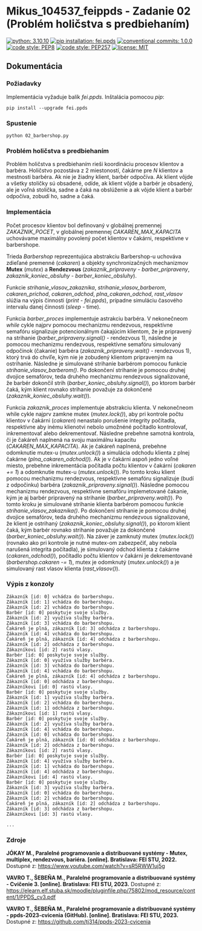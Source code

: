 # Mikus_104537_feippds - Zadanie 02 (Problém holičstva s predbiehaním)

[![python: 3.10.10](https://img.shields.io/badge/python-3.10.10-blue.svg)](https://www.python.org/downloads/release/python-31010/)
[![pip installation: fei.ppds](https://img.shields.io/badge/pip%20install-fei.ppds-blue.svg)](https://pypi.org/project/fei.ppds/)
[![conventional commits: 1.0.0](https://img.shields.io/badge/conventional%20commits-1.0.0-green.svg)](https://conventionalcommits.org)
[![code style: PEP8](https://img.shields.io/badge/code%20style-PEP%208-orange.svg)](https://www.python.org/dev/peps/pep-0008/)
[![code style: PEP257](https://img.shields.io/badge/code%20style-PEP%20257-yellow.svg)](https://peps.python.org/pep-0257/)
[![license: MIT](https://img.shields.io/badge/license-MIT-red.svg)](https://opensource.org/licenses/MIT)

## Dokumentácia

### Požiadavky

Implementácia vyžaduje balík _fei.ppds_. Inštalácia pomocou _pip_:

    pip install --upgrade fei.ppds

### Spustenie

    python 02_barbershop.py

### Problém holičstva s predbiehaním

Problém holičstva s predbiehaním rieši koordináciu procesov klientov a barbéra. Holičstvo pozostáva z 2 miestoností, 
čakárne pre _N_ klientov a mestnosti barbéra. Ak nie je žiadny klient, barbér odpočíva. Ak klient vôjde a všetky stoličky 
sú obsadené, odíde, ak klient vôjde a barbér je obsadený, ale je voľná stolička, sadne a čaká na obslúženie a ak vôjde 
klient a barbér odpočíva, zobudí ho, sadne a čaká.

### Implementácia

Počet procesov klientov bol definovaný v globálnej premennej _ZAKAZNIK_POCET_, v globálnej premennej 
_CAKAREN_MAX_KAPACITA_ uchovávame maximálny povolený počet klientov v čakárni, respektívne v barbershope.

Trieda _Barbershop_ reprezentujúca abstrakciu Barbershop-u uchováva zdieľané premenné (_cakaren_) a objekty 
synchronizačných mechanizmov **Mutex** (_mutex_) a **Rendezvous** (_zakaznik_pripraveny - barber_pripraveny_, 
_zakaznik_koniec_obsluhy - barber_koniec_obsluhy_).

Funkcie _strihanie_vlasov_zakaznika_, _strihanie_vlasov_barberom_, _cakaren_prichod_, _cakaren_odchod_, 
_plna_cakaren_odchod_, _rast_vlasov_ slúžia na výpis činnosti (_print_ - _fei.ppds_), prípadne simuláciu časového 
intervalu danej činnosti (_sleep_ - time).

Funkcia _barber_proces_ implementuje astrakciu barbéra. V nekonečneom _while_ cykle najprv pomocou mechanizmu rendezvous, 
respektívne semafóru signalizuje potencionálnym čakajúcim klientom, že je pripravený na strihanie (_barber_pripraveny.signal()_ - rendezvous 1), 
následne je pomocou mechanizmu rendezvous, respektívne semafóru simulovaný odpočinok (čakanie) barbéra (_zakaznik_pripraveny.wait()_ - rendezvous 1), 
ktorý trvá do chvíľe, kým nie je zobudený klientom pripraveným na ostrihanie. Následne je simulované strihanie barbérom
pomocou funkcie _strihanie_vlasov_barberom()_. Po dokončení strihanie je pomocou druhej dvojice semafórov, teda druhého
mechanizmu rendezvous signalizované, že barbér dokončil strih (_barber_koniec_obsluhy.signal()_), po ktorom barbér čaká, 
kým klient rovnako strihanie považuje za dokončené (_zakaznik_koniec_obsluhy.wait()_).

Funkcia _zakaznik_proces_ implementuje abstrakciu klienta. V nekonečneom while cykle najprv zamkne mutex (_mutex.lock()_), 
aby pri kontrole počtu klientov v čakárni (_cakaren_) nenastalo porušenie integrity počítadla, respektívne aby inému 
klienotvi nebolo umožnéné počítadlo kontrolovať, inkrementovať alebo dekrementovať. Následne prebehne samotná 
kontrola, či je čakáreň naplnená na svoju maximálnu kapacitu (_CAKAREN_MAX_KAPACITA_). Ak je čakáreň naplnená, prebehne 
odomknutie mutex-u (_mutex.unlock()_) a simulácia odchodu klienta z plnej čakárne (_plna_cakaren_odchod()_). 
Ak je v čakárni aspoň jedno voľné miesto, prebehne inkrementácia počítadla počtu klientov v čakárni (_cakaren += 1_) a 
odomknutie mutex-u (_mutex.unlock()_). Po tomto kroku klient pomocou  mechanizmu rendezvous, respektívne semafóru signalizuje 
(budí z odpočinku) barbéra (_zakaznik_pripraveny.signal()_).
Následne pomocou mechanizmu rendezvous, respektívne semafóru implemetované čakanie, kým je aj barbér pripravený na strihanie
(_barber_pripraveny.wait()_). Po tomto kroku je simulované strihanie klienta barbérom pomocou funkcie 
_strihanie_vlasov_zakaznika()_. Po dokončení strihanie je pomocou druhej dvojice semafórov, teda druhého
mechanizmu rendezvous signalizované, že klient je ostrihaný (_zakaznik_koniec_obsluhy.signal()_),  po ktorom klient čaká, 
kým barbér rovnako strihanie považuje za dokončené (_barber_koniec_obsluhy.wait()_). Na záver je zamknutý mutex 
(_mutex.lock()_) (rovnako ako pri kontrole je nutné mutex-om zabezpečiť, aby nebola narušená integrita počítadla), 
je simulovaný odchod klienta z čakárne (_cakaren_odchod()_), počítadlo počtu klientov v čakárni je dekrementované 
(_barbershop.cakaren -= 1_), mutex je odomknutý (_mutex.unlock()_) a je simulovaný rast vlasov klienta (_rast_vlasov()_).


### Výpis z konzoly

    Zákazník [id: 0] vchádza do barbershopu.
    Zákazník [id: 1] vchádza do barbershopu.
    Zákazník [id: 2] vchádza do barbershopu.
    Barbér [id: 0] poskytuje svoje služby.
    Zákazník [id: 2] využíva služby barbéra.
    Zákazník [id: 3] vchádza do barbershopu.
    Čakáreň je plná, zákazník [id: 3] odchádza z barbershopu.
    Zákazník [id: 4] vchádza do barbershopu.
    Čakáreň je plná, zákazník [id: 4] odchádza z barbershopu.
    Zákazník [id: 2] odchádza z barbershopu.
    Zákazníkovi [id: 2] rastú vlasy.
    Barbér [id: 0] poskytuje svoje služby.
    Zákazník [id: 0] využíva služby barbéra.
    Zákazník [id: 3] vchádza do barbershopu.
    Zákazník [id: 4] vchádza do barbershopu.
    Čakáreň je plná, zákazník [id: 4] odchádza z barbershopu.
    Zákazník [id: 0] odchádza z barbershopu.
    Zákazníkovi [id: 0] rastú vlasy.
    Barbér [id: 0] poskytuje svoje služby.
    Zákazník [id: 1] využíva služby barbéra.
    Zákazník [id: 2] vchádza do barbershopu.
    Zákazník [id: 1] odchádza z barbershopu.
    Zákazníkovi [id: 1] rastú vlasy.
    Barbér [id: 0] poskytuje svoje služby.
    Zákazník [id: 2] využíva služby barbéra.
    Zákazník [id: 4] vchádza do barbershopu.
    Zákazník [id: 0] vchádza do barbershopu.
    Čakáreň je plná, zákazník [id: 0] odchádza z barbershopu.
    Zákazník [id: 2] odchádza z barbershopu.
    Zákazníkovi [id: 2] rastú vlasy.
    Barbér [id: 0] poskytuje svoje služby.
    Zákazník [id: 4] využíva služby barbéra.
    Zákazník [id: 1] vchádza do barbershopu.
    Zákazník [id: 4] odchádza z barbershopu.
    Zákazníkovi [id: 4] rastú vlasy.
    Barbér [id: 0] poskytuje svoje služby.
    Zákazník [id: 3] využíva služby barbéra.
    Zákazník [id: 0] vchádza do barbershopu.
    Zákazník [id: 2] vchádza do barbershopu.
    Čakáreň je plná, zákazník [id: 2] odchádza z barbershopu.
    Zákazník [id: 3] odchádza z barbershopu.
    Zákazníkovi [id: 3] rastú vlasy.
    
    ...

### Zdroje

__JÓKAY M., Paralelné programovanie a distribuované systémy - Mutex, multiplex, rendezvous, bariéra. [online]. Bratislava: FEI STU, 2022.__ Dostupné z: https://www.youtube.com/watch?v=sR5RWW1uj5g

__VAVRO T., ŠEBEŇA M., Paralelné programovanie a distribuované systémy - Cvičenie 3. [online]. Bratislava: FEI STU, 2023.__ Dostupné z: https://elearn.elf.stuba.sk/moodle/pluginfile.php/75802/mod_resource/content/1/PPDS_cv3.pdf

__VAVRO T., ŠEBEŇA M., Paralelné programovanie a distribuované systémy - ppds-2023-cvicenia (GitHub). [online]. Bratislava: FEI STU, 2023.__ Dostupné z: https://github.com/tj314/ppds-2023-cvicenia



